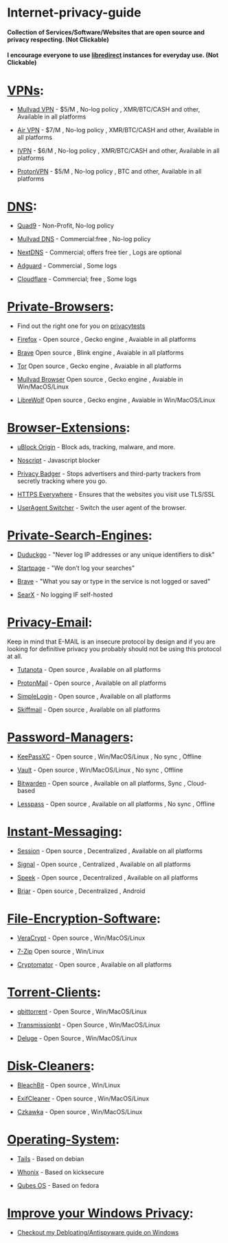 # **Internet-privacy-guide**
#### Collection of Services/Software/Websites that are open source and privacy respecting. (Not Clickable)
#### I encourage everyone to use [libredirect](https://libredirect.github.io/) instances for everyday use. (Not Clickable)

# [VPNs](https://github.com/trying559/Internet-privacy-guide#):
- [Mullvad VPN](https://mullvad.net/) - $5/M , No-log policy , XMR/BTC/CASH and other, Available in all platforms

- [Air VPN](https://airvpn.org/) - $7/M , No-log policy , XMR/BTC/CASH and other, Available in all platforms

- [IVPN](https://ivpn.net) - $6/M , No-log policy , XMR/BTC/CASH and other, Available in all platforms

- [ProtonVPN](https://protonvpn.com/) - $5/M , No-log policy , BTC and other, Available in all platforms

# [DNS](https://github.com/trying559/Internet-privacy-guide#):
- [Quad9](https://www.quad9.net/) - Non-Profit, No-log policy

- [Mullvad DNS](https://mullvad.net/en/help/dns-over-https-and-dns-over-tls/) - Commercial:free , No-log policy

- [NextDNS](https://nextdns.io/) - Commercial; offers free tier , Logs are optional

- [Adguard](https://adguard-dns.io/en/welcome.html) - Commercial , Some logs

- [Cloudflare](https://www.cloudflare.com/learning/dns/what-is-1.1.1.1/) - Commercial; free , Some logs

# [Private-Browsers](https://github.com/trying559/Internet-privacy-guide#):
- Find out the right one for you on [privacytests](https://privacytests.org/)

- [Firefox](https://www.mozilla.org/en-US/firefox/new/) - Open source , Gecko engine , Avaiable in all platforms

- [Brave](https://brave.com/)  Open source , Blink engine , Avaiable in all platforms

- [Tor](https://www.torproject.org/)  Open source , Gecko engine , Avaiable in all platforms

- [Mullvad Browser](https://mullvad.net/en/download/browser/)  Open source , Gecko engine , Avaiable in Win/MacOS/Linux

- [LibreWolf](https://librewolf.net/)  Open source , Gecko engine , Avaiable in Win/MacOS/Linux

# [Browser-Extensions](https://github.com/trying559/Internet-privacy-guide#):
- [uBlock Origin](https://ublockorigin.com/) - Block ads, tracking, malware, and more.

- [Noscript](https://noscript.net/getit/) - Javascript blocker

- [Privacy Badger](https://privacybadger.org/) - Stops advertisers and third-party trackers from secretly tracking where you go.

- [HTTPS Everywhere](https://www.eff.org/https-everywhere) - Ensures that the websites you visit use TLS/SSL

- [UserAgent Switcher](https://github.com/ray-lothian/UserAgent-Switcher) - Switch the user agent of the browser.

# [Private-Search-Engines](https://github.com/trying559/Internet-privacy-guide#):
- [Duduckgo](https://duckduckgo.com/) - "Never log IP addresses or any unique identifiers to disk"

- [Startpage](https://www.startpage.com/) - "We don’t log your searches"

- [Brave](https://search.brave.com/) - "What you say or type in the service is not logged or saved"

- [SearX](https://searx.space/) - No logging IF self-hosted

# [Privacy-Email](https://github.com/trying559/Internet-privacy-guide#):
Keep in mind that E-MAIL is an insecure protocol by design and if you are looking for definitive privacy you probably should not be using this protocol at all.

- [Tutanota](https://tutanota.com/) - Open source , Available on all platforms

- [ProtonMail](https://proton.me/mail) - Open source , Available on all platforms

- [SimpleLogin](https://simplelogin.io/) - Open source , Available on all platforms

- [Skiffmail](https://skiff.com/mail) - Open source , Available on all platforms

# [Password-Managers](https://github.com/trying559/Internet-privacy-guide#):
- [KeePassXC](https://keepassxc.org/) - Open source , Win/MacOS/Linux , No sync , Offline

- [Vault](https://www.vaultproject.io/) - Open source , Win/MacOS/Linux , No sync , Offline

- [Bitwarden](https://bitwarden.com/) - Open source , Available on all platforms, Sync , Cloud-based

- [Lesspass](https://www.lesspass.com/#/) - Open source , Available on all platforms ,  No sync , Offline

# [Instant-Messaging](https://github.com/trying559/Internet-privacy-guide#):
- [Session](https://getsession.org/) - Open source , Decentralized , Available on all platforms

- [Signal](https://signal.org/) - Open source , Centralized , Available on all platforms

- [Speek](https://speek.network/) -  Open source , Decentralized , Available on all platforms

- [Briar](https://briarproject.org/) - Open source , Decentralized , Android

# [File-Encryption-Software](https://github.com/trying559/Internet-privacy-guide#):
- [VeraCrypt](https://veracrypt.fr/en/Home.html) - Open source , Win/MacOS/Linux

- [7-Zip](https://7-zip.org/) Open source , Win/Linux

- [Cryptomator](https://cryptomator.org/) - Open source , Available on all platforms

# [Torrent-Clients](https://github.com/trying559/Internet-privacy-guide#):
- [qbittorrent](https://www.qbittorrent.org/) - Open Source , Win/MacOS/Linux

- [Transmissionbt](https://transmissionbt.com/) - Open Source , Win/MacOS/Linux

- [Deluge](https://deluge-torrent.org/) - Open Source , Win/MacOS/Linux

# [Disk-Cleaners](https://github.com/trying559/Internet-privacy-guide#):
- [BleachBit](https://www.bleachbit.org/) - Open source , Win/Linux

- [ExifCleaner](https://exifcleaner.com/) - Open source , Win/MacOS/Linux

- [Czkawka](https://github.com/qarmin/czkawka) - Open source , Win/MacOS/Linux

# [Operating-System](https://github.com/trying559/Internet-privacy-guide#):
- [Tails](https://tails.net/) - Based on debian

- [Whonix](https://www.whonix.org/) - Based on kicksecure

- [Qubes OS](https://www.qubes-os.org/) - Based on fedora

# [Improve your Windows Privacy](https://github.com/trying559/Internet-privacy-guide#Improve-Windows-Privacy):
- [Checkout my Debloating/Antispyware guide on Windows](https://github.com/trying559/Debloating-Windows)
